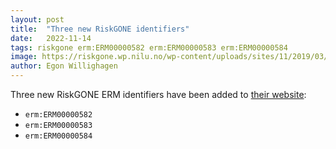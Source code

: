 ```yaml
---
layout: post
title:  "Three new RiskGONE identifiers"
date:   2022-11-14
tags: riskgone erm:ERM00000582 erm:ERM00000583 erm:ERM00000584
image: https://riskgone.wp.nilu.no/wp-content/uploads/sites/11/2019/03/cropped-RISKGONE_Logo_96.png
author: Egon Willighagen
---
```


Three new RiskGONE ERM identifiers have been added to [their website](https://github.com/h2020-riskgone/riskgone-materials/commit/3374368c5482140e719a5ff4db182bb130be8cd8):

* `erm:ERM00000582`
* `erm:ERM00000583`
* `erm:ERM00000584`
